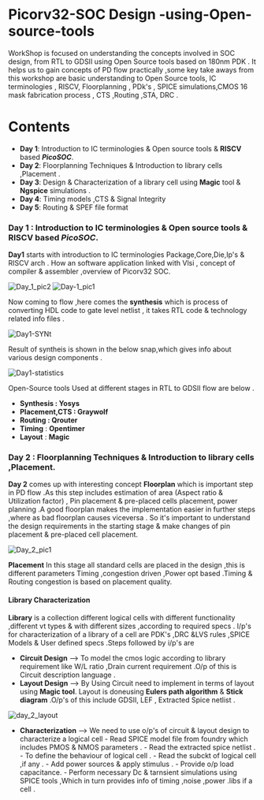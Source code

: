 # Picorv32-SOC Design -using-Open-source-tools

WorkShop is focused on understanding the concepts involved in SOC design, 
from RTL to GDSII using Open Source tools based on 180nm PDK .
It helps us to gain concepts of PD flow practically ,some key take aways 
from this workshop are basic understanding to Open Source tools, IC terminologies ,
RISCV, Floorplanning , PDk's , SPICE simulations,CMOS 16 mask fabrication process ,
CTS ,Routing ,STA, DRC .

# Contents
- **Day 1**: Introduction to IC terminologies & Open source tools & **RISCV** based ***PicoSOC***. 
- **Day 2**: Floorplanning Techniques & Introduction to library cells ,Placement .
- **Day 3**: Design & Characterization of a library cell using **Magic** tool & **Ngspice** simulations .
- **Day 4**: Timing models ,CTS & Signal Integrity 
- **Day 5**: Routing & SPEF file format 

### Day 1 : Introduction to IC terminologies & Open source tools & **RISCV** based ***PicoSOC***.
**Day1** starts with introduction to IC terminologies Package,Core,Die,Ip's & RISCV arch .
How an software  application linked with Vlsi , concept of compiler & assembler ,overview of Picorv32 SOC.

![Day_1_pic2](https://user-images.githubusercontent.com/74585082/99905038-67cc0b80-2cf4-11eb-885c-ec72aa299739.PNG)
![Day-1_pic1](https://user-images.githubusercontent.com/74585082/99904981-0ad05580-2cf4-11eb-88df-3d77966bb8aa.PNG)

Now coming to flow ,here comes the **synthesis** which is process of converting HDL code to gate level netlist , it takes RTL code & technology related info files .

![Day1-SYNt](https://user-images.githubusercontent.com/74585082/99905720-acf23c80-2cf8-11eb-82eb-b40b68dc3568.PNG)

Result of syntheis is shown in the below snap,which gives info about various design components .

![Day1-statistics](https://user-images.githubusercontent.com/74585082/99905772-edea5100-2cf8-11eb-9e63-8de0ddb2a51e.PNG)

Open-Source tools Used at different stages in RTL to GDSII flow are below .
- **Synthesis     : Yosys**
- **Placement,CTS : Graywolf** 
- **Routing       : Qrouter**
- **Timing**      : **Opentimer**
- **Layout**      : **Magic**

### Day 2 : Floorplanning Techniques & Introduction to library cells ,Placement.
**Day 2** comes up with interesting concept **Floorplan** which is important step in PD flow .As this step includes estimation of area (Aspect ratio & Utilization factor) ,
Pin placement & pre-placed cells placement, power planning .A good floorplan makes the implementation easier in further steps ,where as bad floorplan causes viceversa .
So it's important to understand the design requirements in the starting stage & make changes of pin placement & pre-placed cell placement.

![Day_2_pic1](https://user-images.githubusercontent.com/74585082/99907931-97cfda80-2d05-11eb-9900-24a60710c481.PNG)

**Placement**
In this stage all standard cells are placed in the design ,this is different parameters Timing ,congestion driven ,Power opt based .Timing & Routing congestion is based on placement quality. 


#### Library Characterization 

**Library** is a collection different logical cells with different functionality ,different vt types & with different sizes ,according to required specs .
I/p's for characterization of a library of a cell are PDK's ,DRC &LVS rules ,SPICE Models & User defined specs .Steps followed by i/p's are 

- **Circuit Design** --> To model the cmos logic according to library requirement like W/L ratio ,Drain current requirement .O/p of this is Circuit description language .
- **Layout Design**  --> By Using Circuit need to implement in terms of layout using **Magic tool**. Layout is doneusing **Eulers path algorithm** & **Stick diagram** .O/p's of this include GDSII, LEF , Extracted Spice netlist .

![day_2_layout](https://user-images.githubusercontent.com/74585082/99913836-e0948d00-2d1f-11eb-8275-54eaf6fc02f3.PNG)


- **Characterization** --> We need to use o/p's of circuit & layout design to characterize a logical cell 
                    - Read SPICE model file from foundry which includes PMOS & NMOS parameters .
                    - Read the extracted spice netlist .
                    - To define the behaviour of logical cell .
                    - Read the subckt of logical cell ,if any .
                    - Add power sources & apply stimulus .
                    - Provide o/p load capacitance.
                    - Perform necessary Dc & tarnsient simulations using SPICE tools ,Which in turn provides info of timing ,noise ,power .libs if a cell .

               



















